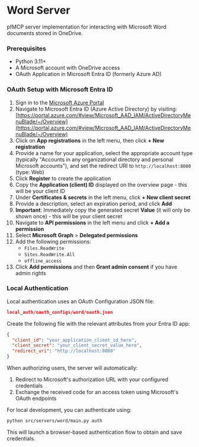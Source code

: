 # Word Server

pfMCP server implementation for interacting with Microsoft Word documents stored in OneDrive.

### Prerequisites

- Python 3.11+
- A Microsoft account with OneDrive access
- OAuth Application in Microsoft Entra ID (formerly Azure AD)

### OAuth Setup with Microsoft Entra ID

1. Sign in to the [Microsoft Azure Portal](https://portal.azure.com)
2. Navigate to Microsoft Entra ID (Azure Active Directory) by visiting: [https://portal.azure.com/#view/Microsoft_AAD_IAM/ActiveDirectoryMenuBlade/~/Overview](https://portal.azure.com/#view/Microsoft_AAD_IAM/ActiveDirectoryMenuBlade/~/Overview)
3. Click on **App registrations** in the left menu, then click **+ New registration**
4. Provide a name for your application, select the appropriate account type (typically "Accounts in any organizational directory and personal Microsoft accounts"), and set the redirect URI to `http://localhost:8080` (type: Web)
5. Click **Register** to create the application
6. Copy the **Application (client) ID** displayed on the overview page - this will be your client ID
7. Under **Certificates & secrets** in the left menu, click **+ New client secret**
8. Provide a description, select an expiration period, and click **Add**
9. **Important**: Immediately copy the generated secret **Value** (it will only be shown once) - this will be your client secret
10. Navigate to **API permissions** in the left menu and click **+ Add a permission**
11. Select **Microsoft Graph** > **Delegated permissions**
12. Add the following permissions:
    - `Files.ReadWrite`
    - `Sites.ReadWrite.All`
    - `offline_access`
13. Click **Add permissions** and then **Grant admin consent** if you have admin rights

### Local Authentication

Local authentication uses an OAuth Configuration JSON file:

```json
local_auth/oauth_configs/word/oauth.json
```

Create the following file with the relevant attributes from your Entra ID app:

```json
{
  "client_id": "your_application_client_id_here",
  "client_secret": "your_client_secret_value_here",
  "redirect_uri": "http://localhost:8080"
}
```

When authorizing users, the server will automatically:

1. Redirect to Microsoft's authorization URL with your configured credentials
2. Exchange the received code for an access token using Microsoft's OAuth endpoints

For local development, you can authenticate using:

```bash
python src/servers/word/main.py auth
```

This will launch a browser-based authentication flow to obtain and save credentials.
